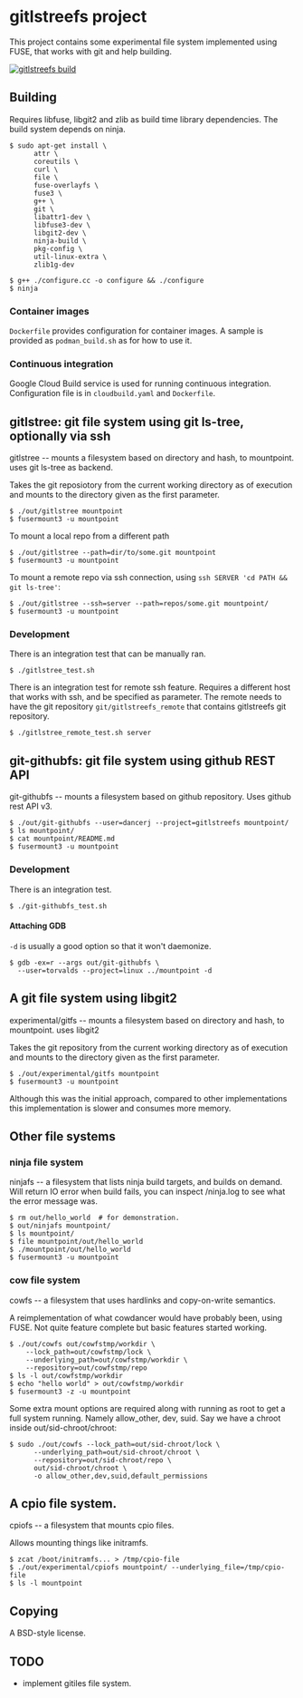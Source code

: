 # gitlstreefs project

This project contains some experimental file system implemented using
FUSE, that works with git and help building.

[![gitlstreefs build](https://github.com/dancerj/gitlstreefs/actions/workflows/build.yml/badge.svg)](https://github.com/dancerj/gitlstreefs/actions/workflows/build.yml)

## Building

Requires libfuse, libgit2 and zlib as build time library
dependencies. The build system depends on ninja.

```shell-session
$ sudo apt-get install \
      attr \
      coreutils \
      curl \
      file \
      fuse-overlayfs \
      fuse3 \
      g++ \
      git \
      libattr1-dev \
      libfuse3-dev \
      libgit2-dev \
      ninja-build \
      pkg-config \
      util-linux-extra \
      zlib1g-dev

$ g++ ./configure.cc -o configure && ./configure
$ ninja
```

### Container images

`Dockerfile` provides configuration for container images. A sample is
provided as `podman_build.sh` as for how to use it.

### Continuous integration

Google Cloud Build service is used for running continuous
integration. Configuration file is in `cloudbuild.yaml` and
`Dockerfile`.

## gitlstree: git file system using git ls-tree, optionally via ssh

gitlstree -- mounts a filesystem based on directory and hash, to
mountpoint.  uses git ls-tree as backend.

Takes the git reposiotory from the current working directory as of
execution and mounts to the directory given as the first parameter.

```shell-session
$ ./out/gitlstree mountpoint
$ fusermount3 -u mountpoint
```

To mount a local repo from a different path

```shell-session
$ ./out/gitlstree --path=dir/to/some.git mountpoint
$ fusermount3 -u mountpoint
```

To mount a remote repo via ssh connection, using `ssh SERVER 'cd PATH
&& git ls-tree'`:

```shell-session
$ ./out/gitlstree --ssh=server --path=repos/some.git mountpoint/
$ fusermount3 -u mountpoint
```

### Development

There is an integration test that can be manually ran.

```shell-session
$ ./gitlstree_test.sh
```

There is an integration test for remote ssh feature. Requires a
different host that works with ssh, and be specified as parameter.
The remote needs to have the git repository `git/gitlstreefs_remote`
that contains gitlstreefs git repository.

```shell-session
$ ./gitlstree_remote_test.sh server
```

## git-githubfs: git file system using github REST API

git-githubfs -- mounts a filesystem based on github repository. Uses
github rest API v3.

```shell-session
$ ./out/git-githubfs --user=dancerj --project=gitlstreefs mountpoint/
$ ls mountpoint/
$ cat mountpoint/README.md
$ fusermount3 -u mountpoint
```

### Development

There is an integration test.

```shell-session
$ ./git-githubfs_test.sh
```

#### Attaching GDB

`-d` is usually a good option so that it won't daemonize.

```shell-session
$ gdb -ex=r --args out/git-githubfs \
  --user=torvalds --project=linux ../mountpoint -d
```

## A git file system using libgit2

experimental/gitfs -- mounts a filesystem based on directory and hash,
to mountpoint.  uses libgit2

Takes the git repository from the current working directory as of
execution and mounts to the directory given as the first parameter.

```shell-session
$ ./out/experimental/gitfs mountpoint
$ fusermount3 -u mountpoint
```

Although this was the initial approach, compared to other
implementations this implementation is slower and consumes more
memory.

## Other file systems

### ninja file system

ninjafs -- a filesystem that lists ninja build targets, and builds on
demand.  Will return IO error when build fails, you can inspect
/ninja.log to see what the error message was.

```shell-session
$ rm out/hello_world  # for demonstration.
$ out/ninjafs mountpoint/
$ ls mountpoint/
$ file mountpoint/out/hello_world
$ ./mountpoint/out/hello_world
$ fusermount3 -u mountpoint
```

### cow file system

cowfs -- a filesystem that uses hardlinks and copy-on-write semantics.

A reimplementation of what cowdancer would have probably been, using
FUSE. Not quite feature complete but basic features started working.

```shell-session
$ ./out/cowfs out/cowfstmp/workdir \
	--lock_path=out/cowfstmp/lock \
	--underlying_path=out/cowfstmp/workdir \
	--repository=out/cowfstmp/repo
$ ls -l out/cowfstmp/workdir
$ echo "hello world" > out/cowfstmp/workdir
$ fusermount3 -z -u mountpoint
```

Some extra mount options are required along with running as root to
get a full system running. Namely allow_other, dev, suid. Say we have
a chroot inside out/sid-chroot/chroot:

```shell-session
$ sudo ./out/cowfs --lock_path=out/sid-chroot/lock \
      --underlying_path=out/sid-chroot/chroot \
      --repository=out/sid-chroot/repo \
      out/sid-chroot/chroot \
      -o allow_other,dev,suid,default_permissions
```

## A cpio file system.

cpiofs -- a filesystem that mounts cpio files.

Allows mounting things like initramfs.

```shell-session
$ zcat /boot/initramfs... > /tmp/cpio-file
$ ./out/experimental/cpiofs mountpoint/ --underlying_file=/tmp/cpio-file
$ ls -l mountpoint
```

## Copying

A BSD-style license.

## TODO

- implement gitiles file system.
